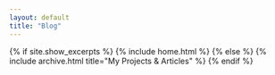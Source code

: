 ```yaml
---
layout: default
title: "Blog"
---
```


{% if site.show_excerpts %}
  {% include home.html %}
{% else %}
  {% include archive.html title="My Projects & Articles" %}
{% endif %}
